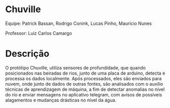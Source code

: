 # Chuville
Equipe: Patrick Bassan, Rodrigo Conink, Lucas Pinho, Mauricio Nunes

Professor: Luiz Carlos Camargo

# Descrição
O protótipo Chuville, utiliza sensores de profundidade, que quando posicionados nas beiradas de rios, junto
de uma placa de arduino, detecta e processa os dados localmente. Após processados, eles
são enviados para nuvem, onde junto de dados de outras fontes, são analisados com o auxílio
técnicas de aprendizagem de máquina, a fim de detectar anomalias no nível do rio e enviar
mensagens no aplicativo telegram, com avisos de possíveis alagamentos e mudanças drásticas no
nível da água.
